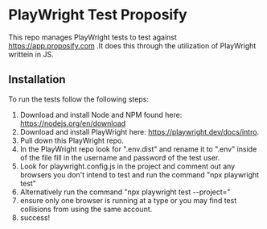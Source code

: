 # PlayWright Test Proposify
This repo manages PlayWright tests to test against https://app.proposify.com .It does this through the utilization of PlayWright writtein in JS. 

## Installation

To run the tests follow the following steps:
1) Download and install Node and NPM found here: https://nodejs.org/en/download
2) Download and install PlayWright here: https://playwright.dev/docs/intro.
3) Pull down this PlayWright repo.
4) In the PlayWright repo look for ".env.dist" and rename it to ".env" inside of the file fill in the username and password of the test user.
5) Look for playwright.config.js in the project and comment out any browsers you don't intend to test and run the command "npx playwright test"
6) Alternatively run the command "npx playwright test --project=<project name>"
7) ensure only one browser is running at a type or you may find test collisions from using the same account.
8) success!
